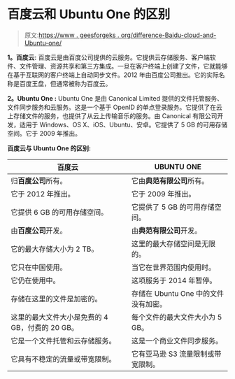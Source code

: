 # 百度云和 Ubuntu One 的区别

> 原文:[https://www . geesforgeks . org/difference-Baidu-cloud-and-Ubuntu-one/](https://www.geeksforgeeks.org/difference-between-baidu-cloud-and-ubuntu-one/)

**1。百度云:**
百度云是由百度公司提供的云服务。它提供云存储服务、客户端软件、文件管理、资源共享和第三方集成。一旦在客户终端上创建了文件，它就能够在基于互联网的客户终端上自动同步文件。2012 年由百度公司推出。它的实际名称是百度王盘，但通常被称为百度云。

**2。Ubuntu One :**
Ubuntu One 是由 Canonical Limited 提供的文件托管服务、文件同步服务和云服务。这是一个基于 OpenID 的单点登录服务。它提供了在云上存储文件的服务，也提供了从云上传输音乐的服务。由 Canonical 有限公司开发，适用于 Windows、OS X、iOS、Ubuntu、安卓。它提供了 5 GB 的可用存储空间。它于 2009 年推出。

**百度云与 Ubuntu One 的区别:**

<center>

| 百度云 | UBUNTU ONE |
| --- | --- |
| 归**百度公司**所有。 | 它由**典范有限公司**所有。 |
| 它于 2012 年推出。 | 它于 2009 年推出。 |
| 它提供 6 GB 的可用存储空间。 | 它提供了 5 GB 的可用存储空间。 |
| 由**百度公司**开发。 | 由**典范有限公司**开发。 |
| 它的最大存储大小为 2 TB。 | 这里的最大存储空间是无限的。 |
| 它只在中国使用。 | 当它在世界范围内使用时。 |
| 它仍在使用中。 | 这项服务于 2014 年暂停。 |
| 存储在这里的文件是加密的。 | 存储在 Ubuntu One 中的文件没有加密。 |
| 这里的最大文件大小是免费的 4 GB，付费的 20 GB。 | 每个文件的最大文件大小为 5 GB。 |
| 它是一个文件托管和云存储服务。 | 这是一个商业文件同步服务。 |
| 它具有不稳定的流量或带宽限制。 | 它有亚马逊 S3 流量限制或带宽限制。 |

</center>